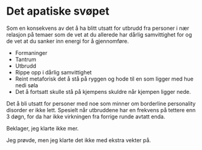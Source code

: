 # Det apatiske svøpet

Som en konsekvens av det å ha blitt utsatt for utbrudd fra personer i nær relasjon på temaer som de vet at du allerede har dårlig samvittighet for og de vet at du sanker inn energi for å gjennomføre.

* Formaninger
* Tantrum
* Utbrudd
* Rippe opp i dårlig samvittighet
* Reint metaforisk det å stå på ryggen og hode til en som ligger med hue nedi søla
* Det å fortsatt skulle stå på kjempens skuldre når kjempen ligger nede.

Det å bli utsatt for personer med noe som minner om borderline personality disorder er ikke lett. Spesielt når utbruddene har en frekvens på tettere enn 3 døgn, for da har ikke virkningen fra forrige runde avtatt enda.

Beklager, jeg klarte ikke mer.

Jeg prøvde, men jeg klarte det ikke med ekstra vekter på.

